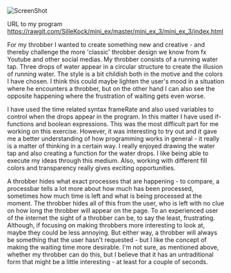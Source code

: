 ![ScreenShot](https://github.com/SilleKock/mini_ex/blob/master/mini_ex_3/Sk%C3%A6rmbillede%202018-02-25%20kl.%2019.06.58.png)

URL to my program https://rawgit.com/SilleKock/mini_ex/master/mini_ex_3/mini_ex_3/index.html

For my throbber I wanted to create something new and creative - and thereby challenge the more 'classic' throbber design we know from fx Youtube and other social medias. My throbber consists of a running water tap. Three drops of water appear in a circular structure to create the illusion of running water. The style is a bit childish both in the motive and the colors I have chosen. I think this could maybe lighten the user's mood in a situation where he encounters a throbber, but on the other hand I can also see the opposite happening where the frustration of waiting gets even worse. 

I have used the time related syntax frameRate and also used variables to control when the drops appear in the program. In this matter I have used if-functions and boolean expressions. This was the most difficult part for me working on this exercise. However, it was interesting to try out and it gave me a better understanding of how programming works in general - it really is a matter of thinking in a certain way. I really enjoyed drawing the water tap and also creating a function for the water drops. I like being able to execute my ideas through this medium. Also, working with different fill colors and transparency really gives exciting opportunities.

A throbber hides what exact processes that are happening - to compare, a processbar tells a lot more about how much has been processed, sometimes how much time is left and what is being processed at the moment. The throbber hides all of this from the user, who is left with no clue on how long the throbber will appear on the page. To an experienced user of the internet the sight of a throbber can be, to say the least, frustrating. Although, if focusing on making throbbers more interesting to look at, maybe they could be less annoying. But either way, a throbber will always be something that the user hasn't requested - but I like the concept of making the waiting time more desirable. I'm not sure, as mentioned above, whether my throbber can do this, but I believe that it has an untraditional form that might be a little interesting - at least for a couple of seconds. 
